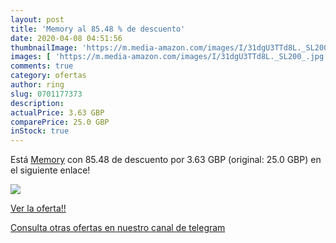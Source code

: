 ```yaml
---
layout: post
title: 'Memory al 85.48 % de descuento'
date: 2020-04-08 04:51:56
thumbnailImage: 'https://m.media-amazon.com/images/I/31dgU3TTd8L._SL200_.jpg'
images: [ 'https://m.media-amazon.com/images/I/31dgU3TTd8L._SL200_.jpg' ]
comments: true
category: ofertas
author: ring
slug: 0701177373
description:
actualPrice: 3.63 GBP
comparePrice: 25.0 GBP
inStock: true
---
```


Está [Memory](https://www.amazon.com/dp/0701177373/?tag=redken08-20) con 85.48 de descuento por 3.63 GBP (original: 25.0 GBP) en el siguiente enlace!

[![](https://m.media-amazon.com/images/I/31dgU3TTd8L._SL200_.jpg)](https://www.amazon.com/dp/0701177373/?tag=redken08-20)

[Ver la oferta!!](https://www.amazon.com/dp/0701177373/?tag=redken08-20)

[Consulta otras ofertas en nuestro canal de telegram](https://t.me/s/ofertas25)
